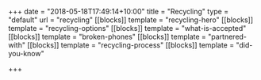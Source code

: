 +++
date = "2018-05-18T17:49:14+10:00"
title = "Recycling"
type = "default"
url = "recycling"
[[blocks]]
template = "recycling-hero"
[[blocks]]
template = "recycling-options"
[[blocks]]
template = "what-is-accepted"
[[blocks]]
template = "broken-phones"
[[blocks]]
template = "partnered-with"
[[blocks]]
template = "recycling-process"
[[blocks]]
template = "did-you-know"

+++

